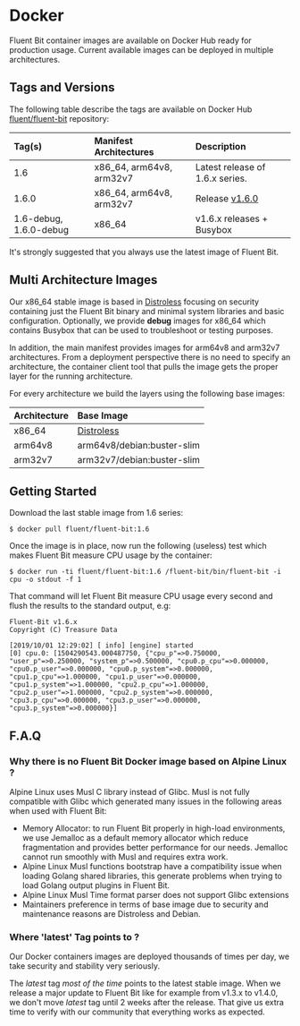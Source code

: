 # Docker

Fluent Bit container images are available on Docker Hub ready for production usage. Current available images can be deployed in multiple architectures.

## Tags and Versions

The following table describe the tags are available on Docker Hub [fluent/fluent-bit](https://hub.docker.com/r/fluent/fluent-bit/) repository:

| Tag\(s\) | Manifest Architectures | Description |
| :--- | :--- | :--- |
| 1.6 | x86\_64, arm64v8, arm32v7 | Latest release of 1.6.x series. |
| 1.6.0 | x86\_64, arm64v8, arm32v7 | Release [v1.6.0](https://fluentbit.io/announcements/v1.6.0/) |
| 1.6-debug, 1.6.0-debug | x86\_64 | v1.6.x releases + Busybox |

It's strongly suggested that you always use the latest image of Fluent Bit.

## Multi Architecture Images

Our x86\_64 stable image is based in [Distroless](https://github.com/GoogleContainerTools/distroless) focusing on security containing just the Fluent Bit binary and minimal system libraries and basic configuration. Optionally, we provide **debug** images for x86\_64 which contains Busybox that can be used to troubleshoot or testing purposes.

In addition, the main manifest provides images for arm64v8 and arm32v7 architectures. From a deployment perspective there is no need to specify an architecture, the container client tool that pulls the image gets the proper layer for the running architecture.

For every architecture we build the layers using the following base images:

| Architecture | Base Image |
| :--- | :--- |
| x86\_64 | [Distroless](https://github.com/GoogleContainerTools/distroless) |
| arm64v8 | arm64v8/debian:buster-slim |
| arm32v7 | arm32v7/debian:buster-slim |

## Getting Started

Download the last stable image from 1.6 series:

```text
$ docker pull fluent/fluent-bit:1.6
```

Once the image is in place, now run the following \(useless\) test which makes Fluent Bit measure CPU usage by the container:

```text
$ docker run -ti fluent/fluent-bit:1.6 /fluent-bit/bin/fluent-bit -i cpu -o stdout -f 1
```

That command will let Fluent Bit measure CPU usage every second and flush the results to the standard output, e.g:

```text
Fluent-Bit v1.6.x
Copyright (C) Treasure Data

[2019/10/01 12:29:02] [ info] [engine] started
[0] cpu.0: [1504290543.000487750, {"cpu_p"=>0.750000, "user_p"=>0.250000, "system_p"=>0.500000, "cpu0.p_cpu"=>0.000000, "cpu0.p_user"=>0.000000, "cpu0.p_system"=>0.000000, "cpu1.p_cpu"=>1.000000, "cpu1.p_user"=>0.000000, "cpu1.p_system"=>1.000000, "cpu2.p_cpu"=>1.000000, "cpu2.p_user"=>1.000000, "cpu2.p_system"=>0.000000, "cpu3.p_cpu"=>0.000000, "cpu3.p_user"=>0.000000, "cpu3.p_system"=>0.000000}]
```

## F.A.Q

### Why there is no Fluent Bit Docker image based on Alpine Linux ?

Alpine Linux uses Musl C library instead of Glibc. Musl is not fully compatible with Glibc which generated many issues in the following areas when used with Fluent Bit:

* Memory Allocator: to run Fluent Bit properly in high-load environments, we use Jemalloc as a default memory allocator which reduce fragmentation and provides better performance for our needs. Jemalloc cannot run smoothly with Musl and requires extra work.
* Alpine Linux Musl functions bootstrap have a compatibility issue when loading Golang shared libraries, this generate problems when trying to load Golang output plugins in Fluent Bit.
* Alpine Linux Musl Time format parser does not support Glibc extensions
* Maintainers preference in terms of base image due to security and maintenance reasons are Distroless and Debian.

### Where 'latest' Tag points to ?

Our Docker containers images are deployed thousands of times per day, we take security and stability very seriously.

The _latest_ tag _most of the time_ points to the latest stable image. When we release a major update to Fluent Bit like for example from v1.3.x to v1.4.0, we don't move _latest_ tag until 2 weeks after the release. That give us extra time to verify with our community that everything works as expected.

